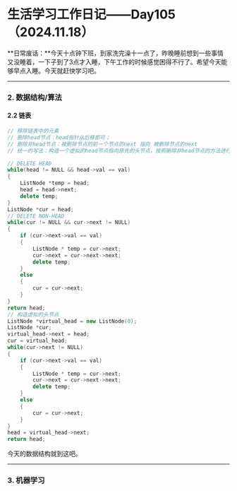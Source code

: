 # 生活学习工作日记——Day105（2024.11.18）

**日常废话：**今天十点钟下班，到家洗完澡十一点了，昨晚睡前想到一些事情又没睡着，一下子到了3点才入睡，下午工作的时候感觉困得不行了。希望今天能够早点入睡。今天就赶快学习吧。

---

### 2. 数据结构/算法

#### 2.2 链表

```c++
// 移除链表中的元素
// 删除head节点：head指针从后移即可；
// 删除非head节点：被删除节点的前一个节点的next 指向 被删除节点的next
// 统一的写法：构造一个虚拟的head节点指向原先的头节点，按照删除非head节点的方法进行删除即可

// DELETE HEAD
while(head != NULL && head->val == val)
{
    ListNode *temp = head;
    head = head->next;
    delete temp;
}
ListNode *cur = head;
// DELETE NON-HEAD
while(cur != NULL && cur->next != NULL)
{
    if (cur->next->val == val)
    {
        ListNode * temp = cur->next;
        cur->next = cur->next->next;
        delete temp;
    }
    else 
    {
        cur = cur->next;
    }
}
return head;
// 构造虚拟的头节点
ListNode *virtual_head = new ListNode(0);
ListNode *cur;
virtual_head->next = head; 
cur = virtual_head;
while(cur->next != NULL)
{
    if (cur->next->val == val)
    {
        ListNode * temp = cur->next;
        cur->next = cur->next->next;
        delete temp;
    }
    else 
    {
        cur = cur->next;
    }
}
head = virtual_head->next;
return head;
```

今天的数据结构就到这吧。

---

### 3. 机器学习

